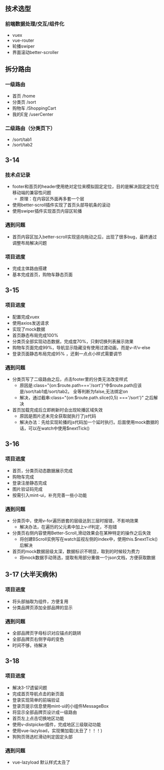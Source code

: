 ## 技术选型
### 前端数据处理/交互/组件化
- vuex
- vue-router
- 轮播swiper
- 界面滚动better-scroller

## 拆分路由
### 一级路由
- 首页 /home
- 分类页 /sort
- 购物车 /ShoppingCart
- 我的E宠 /userCenter
### 二级路由（分类页下）
- /sort/tab1
- /sort/tab2

## 3-14
### 技术点记录
- footer和首页的header使用绝对定位来模拟固定定位，目的是解决固定定位在移动端的兼容性问题
	- 原理：在内容区外面再多套一个层
- 使用better-scroll插件实现了首页头部导航条的滚动
- 使用swiper插件实现首页内容区轮播

### 遇到问题
- 首页内容区加入better-scroll实现竖向拖动之后，出现了很多bug，最终通过调整布局解决问题

### 项目进度
- 完成主体路由搭建
- 基本完成首页，购物车静态页面

## 3-15
### 项目进度
- 配置完成vuex
- 使用axios发送请求
- 实现了mock数据
- 首页静态布局完成100%
- 分类页全部实现动态数据，完成度70%，只剩切换列表展示效果
- 购物车页面完成99%，导航显示隐藏没有使用过渡动画，而是v-if/v-else
- 登录页面静态布局完成95% ，还剩一点点小样式需要调节

### 遇到问题
- 分类页写了二级路由之后，点击footer里的分类无法改变样式
  - 原因是:class="{on:$route.path==='/sort'}"中$route.path应该是/sort/tab1或/sort/tab2。
    全等判断为false,无法绑定on
  - 解决，通过截串:class="{on:$route.path.slice(0,5) ==='/sort'}" 之后解决 
- 首页加载完成后立即刷新时会出现轮播区域失效
    - 原因是图片还未完全获取就执行了js代码
    - 解决办法：先给实现轮播的js代码加一个延时执行。后面使用mock数据的话，可以在watch中使用$nextTick()

## 3-16
### 项目进度
- 首页，分类页动态数据展示完成
- 购物车完成
- 登录注册静态完成
- 图片验证码完成
- 按需引入mint-ui，补充完善一些小功能

### 遇到问题
- 分类页中，使用v-for遍历嵌套的层级达到三层时报错，不影响效果
  - 解决办法，在遍历的父元素中加上v-if判定，不抱错
- 分类页右侧内容使用Better-Scroll,滑动效果会在某种特定的操作之后失效
  - 将创建BScroll实例写在watch监视左侧的index中，使用this.$nextTick()后解决
- 首页的mock数据层级太深，数据标识不明显，取到的时候较为费力
  - 将mock数据手动筛选，提取有用部分重做一个json文档，方便获取数据
 
## 3-17 (大半天病休)
### 项目进度
- 将头部抽取为组件，方便复用
- 分类品牌页添加全部品牌的显示

### 遇到问题
- 全部品牌页字母标识对应锚点的跳转
- 全部品牌页右侧字母的变色
- 时间不够，待解决

## 3-18
### 项目进度
- 解决3-17遗留问题
- 完成首页导航点击的新页面
- 登录实现简单的前端验证
- 登录页提示信息使用mint-ui的小组件MessageBox
- 将显示全部品牌页设计成一级路由
- 首页左上点击切换地区功能
- 使用v-distpicker插件，完成地区三级联动功能
- 使用vue-lazyload，实现懒加载(太丑了！！！)
- 狗狗页筛选栏滑动判定固定头部

### 遇到问题
- vue-lazyload 默认样式太丑了
 
